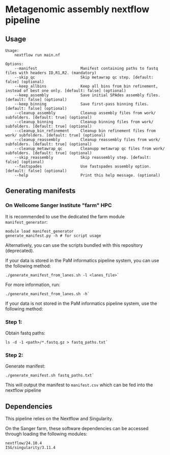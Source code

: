 # Metagenomic assembly nextflow pipeline

## Usage
```
Usage:
    nextflow run main.nf

Options:
    --manifest                   Manifest containing paths to fastq files with headers ID,R1,R2. (mandatory)
    --skip_qc                    Skip metawrap qc step. [default: false] (optional)
    --keep_allbins               Keep all bins from bin refinement, instead of best one only. [default: false] (optional)
    --keep_assembly              Save initial SPAdes assembly files. [default: false] (optional)
    --keep_binning               Save first-pass binning files. [default: false] (optional)
    --cleanup_assembly           Cleanup assembly files from work/ subfolders. [default: true] (optional)
    --cleanup_binning            Cleanup binning files from work/ subfolders. [default: true] (optional)
    --cleanup_bin_refinement     Cleanup bin refinement files from work/ subfolders. [default: true] (optional)
    --cleanup_reassembly         Cleanup reassembly files from work/ subfolders. [default: true] (optional)
    --cleanup_metawrap_qc        Cleanupp metawrap qc files from work/ subfolders. [default: true] (optional)
    --skip_reassembly            Skip reassembly step. [default: false] (optional)
    --fastspades                 Use fastspades assembly option. [default: false] (optional)
    --help                       Print this help message. (optional)
```

## Generating manifests

### On Wellcome Sanger Institute "farm" HPC

It is recommended to use the dedicated the farm module `manifest_generator`:

```
module load manifest_generator
generate_manifest.py -h # for script usage
```

Alternatively, you can use the scripts bundled with this repository (deprecated).

If your data is stored in the PaM informatics pipeline system, you can use the following method:

```
./generate_manifest_from_lanes.sh -l <lanes_file>`
```

For more information, run:
```
./generate_manifest_from_lanes.sh -h`
```

If your data is not stored in the PaM informatics pipeline system, use the following method:
### Step 1:
Obtain fastq paths:
```
ls -d -1 <path>/*.fastq.gz > fastq_paths.txt`
```

### Step 2:

Generate manifest:
```
./generate_manifest.sh fastq_paths.txt`
```

This will output the manifest to `manifest.csv` which can be fed into the nextflow pipeline

## Dependencies
This pipeline relies on the Nextflow and Singularity.

On the Sanger farm, these software dependencies can be accessed through loading the following modules:
```
nextflow/24.10.4
ISG/singularity/3.11.4
```